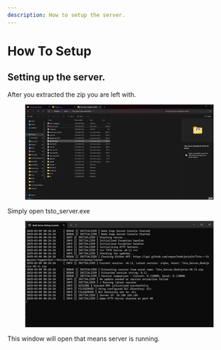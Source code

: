 ```yaml
---
description: How to setup the server.
---
```


# How To Setup



## Setting up the server.

After you extracted the zip you are left with.

<figure><img src="../.gitbook/assets/image.png" alt=""><figcaption></figcaption></figure>

Simply open tsto\_server.exe

<figure><img src="../.gitbook/assets/image (1).png" alt=""><figcaption></figcaption></figure>

This window will open that means server is running.
